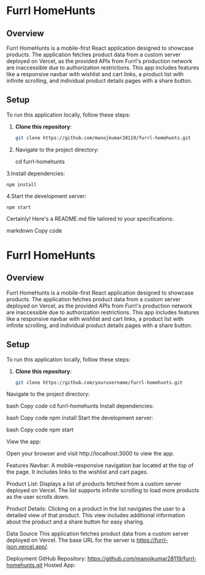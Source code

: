 # Furrl HomeHunts

## Overview

Furrl HomeHunts is a mobile-first React application designed to showcase products. The application fetches product data from a custom server deployed on Vercel, as the provided APIs from Furrl's production network are inaccessible due to authorization restrictions. This app includes features like a responsive navbar with wishlist and cart links, a product list with infinite scrolling, and individual product details pages with a share button.

## Setup

To run this application locally, follow these steps:

1. **Clone this repository**:
   ```bash
   git clone https://github.com/manojkumar28119/furrl-homehunts.git 


2. Navigate to the project directory:

    cd furrl-homehunts

3.Install dependencies:

    npm install

4.Start the development server:

    npm start





Certainly! Here's a README.md file tailored to your specifications:

markdown
Copy code
# Furrl HomeHunts

## Overview

Furrl HomeHunts is a mobile-first React application designed to showcase products. The application fetches product data from a custom server deployed on Vercel, as the provided APIs from Furrl's production network are inaccessible due to authorization restrictions. This app includes features like a responsive navbar with wishlist and cart links, a product list with infinite scrolling, and individual product details pages with a share button.

## Setup

To run this application locally, follow these steps:

1. **Clone this repository**:
   ```bash
   git clone https://github.com/yourusername/furrl-homehunts.git
Navigate to the project directory:

bash
Copy code
cd furrl-homehunts
Install dependencies:

bash
Copy code
npm install
Start the development server:

bash
Copy code
npm start

View the app:

Open your browser and visit http://localhost:3000 to view the app.


Features
Navbar: A mobile-responsive navigation bar located at the top of the page. It includes links to the wishlist and cart pages.

Product List: Displays a list of products fetched from a custom server deployed on Vercel. The list supports infinite scrolling to load more products as the user scrolls down.

Product Details: Clicking on a product in the list navigates the user to a detailed view of that product. This view includes additional information about the product and a share button for easy sharing.


Data Source
This application fetches product data from a custom server deployed on Vercel. The base URL for the server is https://furrl-json.vercel.app/.


Deployment
GitHub Repository: https://github.com/manojkumar28119/furrl-homehunts.git
Hosted App: 